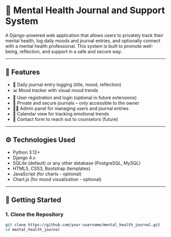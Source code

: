 # 🧠 Mental Health Journal and Support System

A Django-powered web application that allows users to privately track their mental health, log daily moods and journal entries, and optionally connect with a mental health professional. This system is built to promote well-being, reflection, and support in a safe and secure way.

---

## 📌 Features

- 📝 Daily journal entry logging (title, mood, reflection)
- 📊 Mood tracker with visual mood trends
- 👤 User registration and login (optional in future extensions)
- 🔐 Private and secure journals – only accessible to the owner
- 🕵️‍♀️ Admin panel for managing users and journal entries
- 📅 Calendar view for tracking emotional trends
- 📨 Contact form to reach out to counselors (future)

---

## ⚙️ Technologies Used

- Python 3.12+
- Django 4.x
- SQLite (default) or any other database (PostgreSQL, MySQL)
- HTML5, CSS3, Bootstrap (templates)
- JavaScript (for charts - optional)
- Chart.js (for mood visualization - optional)

---

## 🚀 Getting Started

### 1. Clone the Repository

```bash
git clone https://github.com/your-username/mental_health_journal.git
cd mental_health_journal
